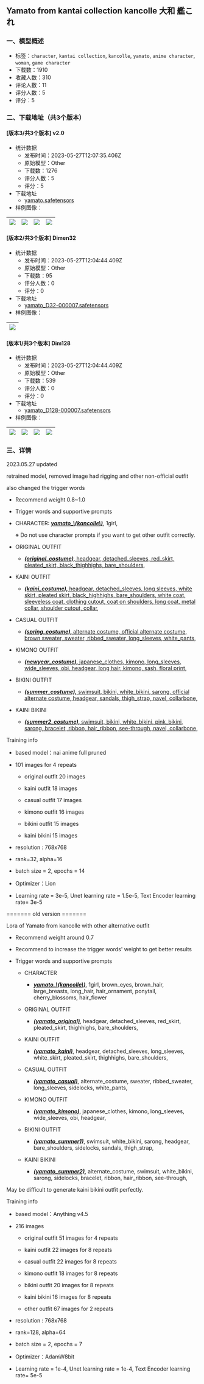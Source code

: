 ## Yamato from kantai collection kancolle 大和 艦これ
### 一、模型概述

- 标签：`character`, `kantai collection`, `kancolle`, `yamato`, `anime character`, `woman`, `game character`
- 下载数：1910
- 收藏人数：310
- 评论人数：11
- 评分人数：5
- 评分：5

### 二、下载地址（共3个版本）

#### [版本3/共3个版本] v2.0

- 统计数据
  - 发布时间：2023-05-27T12:07:35.406Z
  - 原始模型：Other
  - 下载数：1276
  - 评分人数：5
  - 评分：5
- 下载地址
  - [yamato.safetensors](https://civitai.com/api/download/models/82685)
- 样例图像：

| <img src="https://image.civitai.com/xG1nkqKTMzGDvpLrqFT7WA/7207c3b3-b80b-482f-9faa-307155fc4f5d/width=450/930793.jpeg" /> | <img src="https://image.civitai.com/xG1nkqKTMzGDvpLrqFT7WA/710e92c7-d6c8-4f2d-a3d5-3cefcdb83b94/width=450/1000407.jpeg" /> | <img src="https://image.civitai.com/xG1nkqKTMzGDvpLrqFT7WA/9e12d1d5-2092-4033-aa5d-9d0fc887dbec/width=450/1000410.jpeg" /> | <img src="https://image.civitai.com/xG1nkqKTMzGDvpLrqFT7WA/f0da6040-4329-4578-a3c7-3736b9a48b94/width=450/930794.jpeg" /> |
| ---- | ---- | ---- | ---- |

#### [版本2/共3个版本] Dimen32

- 统计数据
  - 发布时间：2023-05-27T12:04:44.409Z
  - 原始模型：Other
  - 下载数：95
  - 评分人数：0
  - 评分：0
- 下载地址
  - [yamato_D32-000007.safetensors](https://civitai.com/api/download/models/75695)
- 样例图像：

| <img src="https://image.civitai.com/xG1nkqKTMzGDvpLrqFT7WA/5c273b55-e343-4ff4-80e6-b141d063fd0d/width=450/846884.jpeg" /> |
| ---- |

#### [版本1/共3个版本] Dim128

- 统计数据
  - 发布时间：2023-05-27T12:04:44.409Z
  - 原始模型：Other
  - 下载数：539
  - 评分人数：0
  - 评分：0
- 下载地址
  - [yamato_D128-000007.safetensors](https://civitai.com/api/download/models/75691)
- 样例图像：

| <img src="https://image.civitai.com/xG1nkqKTMzGDvpLrqFT7WA/07316d6f-d539-41a7-ac8e-2a7f6c753bfb/width=450/846844.jpeg" /> | <img src="https://image.civitai.com/xG1nkqKTMzGDvpLrqFT7WA/778f93d2-d1e8-4b1d-ad71-d665a2ce380d/width=450/846846.jpeg" /> | <img src="https://image.civitai.com/xG1nkqKTMzGDvpLrqFT7WA/e92d5d4a-a951-4aa8-a5a0-8bcd44a0ab01/width=450/846847.jpeg" /> | <img src="https://image.civitai.com/xG1nkqKTMzGDvpLrqFT7WA/0013b967-cc0f-4f99-bc57-de245c8dc434/width=450/846849.jpeg" /> |
| ---- | ---- | ---- | ---- |


### 三、详情
<p>2023.05.27 updated</p><p></p><p>retrained model, removed image had rigging and other non-official outfit</p><p>also changed the trigger words</p><p></p><ul><li><p>Recommend weight 0.8~1.0</p></li><li><p>Trigger words and supportive prompts</p></li></ul><ul><li><p>CHARACTER: <strong><em><u>yamato_\(kancolle\)</u></em></strong>, 1girl,</p><p>※ Do not use character prompts if you want to get other outfit correctly.</p></li></ul><p></p><ul><li><p>ORIGINAL OUTFIT</p><ul><li><p><strong><em><u>(original_costume), </u></em></strong><u>headgear, detached_sleeves, red_skirt, pleated_skirt, black_thighhighs, bare_shoulders,</u></p></li></ul></li><li><p>KAINI OUTFIT</p><ul><li><p><strong><em><u>(kaini_costume), </u></em></strong><u>headgear, detached_sleeves, long sleeves, white skirt, pleated skirt, black_highhighs, bare_shoulders, white coat, sleeveless coat, clothing cutout, coat on shoulders, long coat, metal collar, shoulder cutout, collar,</u></p></li></ul></li><li><p>CASUAL OUTFIT</p><ul><li><p><strong><em><u>(spring_costume), </u></em></strong><u>alternate costume, official alternate costume, brown sweater, sweater, ribbed_sweater, long_sleeves, white_pants,</u></p></li></ul></li><li><p>KIMONO OUTFIT</p><ul><li><p><strong><em><u>(newyear_costume), </u></em></strong><u>japanese_clothes, kimono, long_sleeves, wide_sleeves, obi, headgear, long hair, kimono, sash, floral print,</u></p></li></ul></li><li><p>BIKINI OUTFIT</p><ul><li><p><strong><em><u>(summer_costume),</u></em></strong><em><u> </u></em><u>swimsuit, bikini, white_bikini, sarong, official alternate costume, headgear, sandals, thigh_strap, navel, collarbone,</u></p></li></ul></li><li><p>KAINI BIKINI</p><ul><li><p><strong><em><u>(summer2_costume), </u></em></strong><u>swimsuit, bikini, white_bikini, pink_bikini, sarong, bracelet, ribbon, hair_ribbon, see-through, navel, collarbone,</u></p></li></ul></li></ul><p></p><p>Training info</p><ul><li><p>based model：nai anime full pruned</p></li><li><p>101 images for 4 repeats</p><ul><li><p>original outfit 20 images</p></li><li><p>kaini outfit 18 images</p></li><li><p>casual outfit 17 images</p></li><li><p>kimono outfit 16 images</p></li><li><p>bikini outfit 15 images</p></li><li><p>kaini bikini 15 images</p></li></ul></li><li><p>resolution : 768x768</p></li><li><p>rank=32, alpha=16</p></li><li><p>batch size = 2, epochs = 14</p></li><li><p>Optimizer：Lion</p></li><li><p>Learning rate = 3e-5, Unet learning rate = 1.5e-5, Text Encoder learning rate= 3e-5</p></li></ul><p></p><p></p><p>======= old version =======</p><p></p><p>Lora of Yamato from kancolle with other alternative outfit</p><p></p><ul><li><p>Recommend weight around 0.7</p></li><li><p>Recommend to increase the trigger words' weight to get better results</p></li><li><p>Trigger words and supportive prompts</p><ul><li><p>CHARACTER</p><ul><li><p><strong><em><u>yamato_\(kancolle\)</u></em></strong>, 1girl, brown_eyes, brown_hair, large_breasts, long_hair, hair_ornament, ponytail, cherry_blossoms, hair_flower</p></li></ul></li><li><p>ORIGINAL OUTFIT</p><ul><li><p><strong><em><u>(yamato_original)</u></em></strong>, headgear, detached_sleeves, red_skirt, pleated_skirt, thighhighs, bare_shoulders,</p></li></ul></li><li><p>KAINI OUTFIT</p><ul><li><p><strong><em><u>(yamato_kaini)</u></em></strong>, headgear, detached_sleeves, long_sleeves, white_skirt, pleated_skirt, thighhighs, bare_shoulders,</p></li></ul></li><li><p>CASUAL OUTFIT</p><ul><li><p><strong><em><u>(yamato_casual)</u></em></strong>, alternate_costume, sweater, ribbed_sweater, long_sleeves, sidelocks, white_pants,</p></li></ul></li><li><p>KIMONO OUTFIT</p><ul><li><p><strong><em><u>(yamato_kimono)</u></em></strong>, japanese_clothes, kimono, long_sleeves, wide_sleeves, obi, headgear,</p></li></ul></li><li><p>BIKINI OUTFIT</p><ul><li><p><strong><em><u>(yamato_summer1)</u></em></strong>, swimsuit, white_bikini, sarong, headgear, bare_shoulders, sidelocks, sandals, thigh_strap,</p></li></ul></li><li><p>KAINI BIKINI</p><ul><li><p><strong><em><u>(yamato_summer2)</u></em></strong>, alternate_costume, swimsuit, white_bikini, sarong, sidelocks, bracelet, ribbon, hair_ribbon, see-through,</p></li></ul></li></ul></li></ul><p></p><p>May be difficult to generate kaini bikini outfit perfectly.</p><p></p><p>Training info</p><ul><li><p>based model：Anything v4.5</p></li><li><p>216 images</p><ul><li><p>original outfit 51 images for 4 repeats</p></li><li><p>kaini outfit 22 images for 8 repeats</p></li><li><p>casual outfit 22 images for 8 repeats</p></li><li><p>kimono outfit 18 images for 8 repeats</p></li><li><p>bikini outfit 20 images for 8 repeats</p></li><li><p>kaini bikini 16 images for 8 repeats</p></li><li><p>other outfit 67 images for 2 repeats</p></li></ul></li><li><p>resolution : 768x768</p></li><li><p>rank=128, alpha=64</p></li><li><p>batch size = 2, epochs = 7</p></li><li><p>Optimizer：AdamW8bit</p></li><li><p>Learning rate = 1e-4, Unet learning rate = 1e-4, Text Encoder learning rate= 5e-5</p></li></ul>